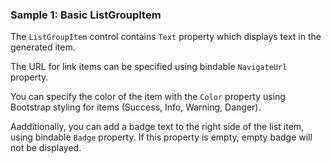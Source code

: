 ### Sample 1: Basic ListGroupItem

The `ListGroupItem` control contains `Text` property which displays text in the generated item. 

The URL for link items can be specified using bindable `NavigateUrl` property.

You can specify the color of the item with the `Color` property using Bootstrap styling for items (Success, Info, Warning, Danger).

Aadditionally, you can add a badge text to the right side of the list item, using bindable `Badge` property. 
If this property is empty, empty badge will not be displayed.